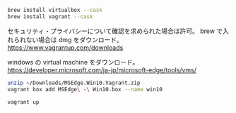 ```sh
brew install virtualbox --cask
brew install vagrant --cask
```
セキュリティ・プライバシーについて確認を求められた場合は許可。
brew で入れられない場合は dmg をダウンロード。
https://www.vagrantup.com/downloads

windows の virtual machine をダウンロード。
https://developer.microsoft.com/ja-jp/microsoft-edge/tools/vms/

```sh
unzip ~/Downloads/MSEdge.Win10.Vagrant.zip
vagrant box add MSEdge\ -\ Win10.box --name win10
```
```sh
vagrant up
```
